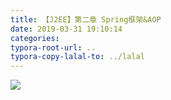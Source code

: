 ```yaml
---
title: 【J2EE】第二章 Spring框架&AOP
date: 2019-03-31 19:10:14
categories:
typora-root-url: ..
typora-copy-lalal-to: ../lalal
---
```


![](/images/20190331190959828.png)
